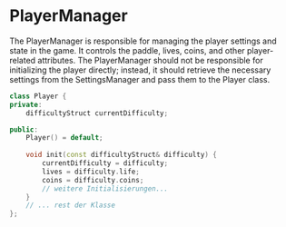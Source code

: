 # PlayerManager

The PlayerManager is responsible for managing the player settings and state in the game. It controls the paddle, lives,
coins, and other player-related attributes. The PlayerManager should not be responsible for initializing the player
directly; instead, it should retrieve the necessary settings from the SettingsManager and pass them to the Player class.

```c++
class Player {
private:
    difficultyStruct currentDifficulty;

public:
    Player() = default;
    
    void init(const difficultyStruct& difficulty) {
        currentDifficulty = difficulty;
        lives = difficulty.life;
        coins = difficulty.coins;
        // weitere Initialisierungen...
    }
    // ... rest der Klasse
};
```
